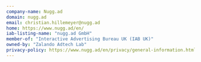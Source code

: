 ```yaml
---
company-name: Nugg.ad
domain: nugg.ad
email: christian.hillemeyer@nugg.ad
home: https://www.nugg.ad/en/
iab-listing-name: "nugg.ad GmbH"
member-of: "Interactive Advertising Bureau UK (IAB UK)"
owned-by: "Zalando Adtech Lab"
privacy-policy: https://www.nugg.ad/en/privacy/general-information.html
---
```




